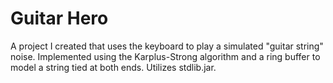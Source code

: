 # Guitar Hero
A project I created that uses the keyboard to play a simulated "guitar string" noise. Implemented using the Karplus-Strong algorithm and a ring buffer to model a string tied at both ends. Utilizes stdlib.jar.
